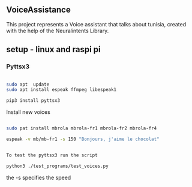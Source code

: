 ## VoiceAssistance

This project represents a Voice assistant that talks about tunisia, created with the help of the Neuralintents Library.



## setup - linux and raspi pi 

### Pyttsx3 

```bash 

sudo apt  update 
sudo apt install espeak ffmpeg libespeak1

pip3 install pyttsx3
``` 



Install new voices

``` bash 

sudo pat install mbrola mbrola-fr1 mbrola-fr2 mbrola-fr4

espeak -v mb/mb-fr1 -s 150 "Bonjours, j'aime le chocolat"


To test the pyttsx3 run the script 

python3 ./test_programs/test_voices.py
```
the -s specifies the speed 


